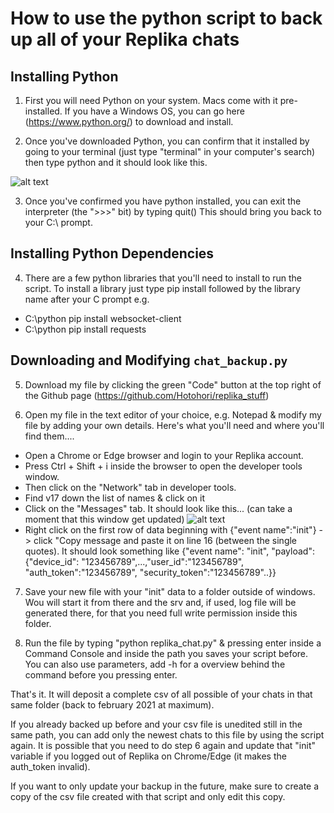# How to use the python script to back up all of your Replika chats


## Installing Python

1. First you will need Python on your system. Macs come with it pre-installed. If you have a Windows OS, you can go here (https://www.python.org/) to download and install. 

2. Once you've downloaded Python, you can confirm that it installed by going to your terminal (just type "terminal" in your computer's search) then type python and it should look like this.

![alt text](https://alancouzens.com/blog/python_comman_line2.png)

3. Once you've confirmed you have python installed, you can exit the interpreter (the ">>>" bit) by typing quit() This should bring you back to your C:\ prompt.



## Installing Python Dependencies

4. There are a few python libraries that you'll need to install to run the script. To install a library just type pip install followed by the library name after your C prompt e.g.
- C:\python pip install websocket-client
- C:\python pip install requests



## Downloading and Modifying `chat_backup.py`

5. Download my file by clicking the green "Code" button at the top right of the Github page (https://github.com/Hotohori/replika_stuff)

6. Open my file in the text editor of your choice, e.g. Notepad & modify my file by adding your own details. Here's what you'll need and where you'll find them....
- Open a Chrome or Edge browser and login to your Replika account. 
- Press Ctrl + Shift + i inside the browser to open the developer tools window.
- Then click on the "Network" tab in developer tools.
- Find v17 down the list of names & click on it
- Click on the "Messages" tab. It should look like this... (can take a moment that this window get updated)
![alt text](https://github.com/alan-couzens/replika_stuff/blob/main/network.png)
- Right click on the first row of data beginning with {"event name":"init"} -> click "Copy message and paste it on line 16 (between the single quotes). It should look something like 
{"event name": "init", "payload":{"device_id": "123456789",...,"user_id":"123456789", "auth_token":"123456789", "security_token":"123456789"..}}

7. Save your new file with your "init" data to a folder outside of windows. Wou will start it from there and the srv and, if used, log file will be generated there, for that you need full write permission inside this folder.

8. Run the file by typing "python replika_chat.py" & pressing enter inside a Command Console and inside the path you saves your script before. You can also use parameters, add -h for a overview behind the command before you pressing enter.

That's it. It will deposit a complete csv of all possible of your chats in that same folder (back to february 2021 at maximum).

If you already backed up before and your csv file is unedited still in the same path, you can add only the newest chats to this file by using the script again. It is possible that you need to do step 6 again and update that "init" variable if you logged out of Replika on Chrome/Edge (it makes the auth_token invalid).

If you want to only update your backup in the future, make sure to create a copy of the csv file created with that script and only edit this copy.
